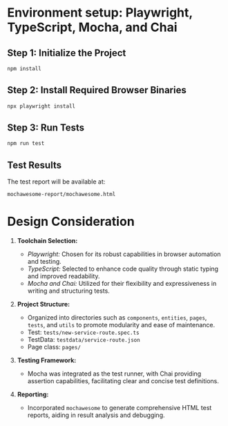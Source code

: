 # Environment setup: Playwright, TypeScript, Mocha, and Chai

## Step 1: Initialize the Project
```bash
npm install
```

## Step 2: Install Required Browser Binaries
```bash
npx playwright install
```

## Step 3: Run Tests
```bash
npm run test
```

## Test Results
The test report will be available at:
```
mochawesome-report/mochawesome.html
```

# Design Consideration

1. **Toolchain Selection:**
   - *Playwright:* Chosen for its robust capabilities in browser automation and testing.
   - *TypeScript:* Selected to enhance code quality through static typing and improved readability.
   - *Mocha and Chai:* Utilized for their flexibility and expressiveness in writing and structuring tests.

2. **Project Structure:**
   - Organized into directories such as `components`, `entities`, `pages`, `tests`, and `utils` to promote modularity and ease of maintenance.
   - Test: `tests/new-service-route.spec.ts`
   - TestData: `testdata/service-route.json`
   - Page class: `pages/`

3. **Testing Framework:**
   - Mocha was integrated as the test runner, with Chai providing assertion capabilities, facilitating clear and concise test definitions.

4. **Reporting:**
   - Incorporated `mochawesome` to generate comprehensive HTML test reports, aiding in result analysis and debugging.
